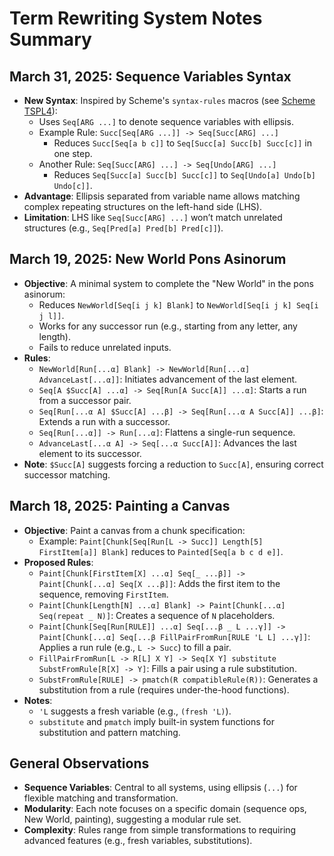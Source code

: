 # Term Rewriting System Notes Summary

## March 31, 2025: Sequence Variables Syntax
- **New Syntax**: Inspired by Scheme's `syntax-rules` macros (see [Scheme TSPL4](https://scheme.com/tspl4/syntax.html#./syntax:h2)):
  - Uses `Seq[ARG ...]` to denote sequence variables with ellipsis.
  - Example Rule: `Succ[Seq[ARG ...]] -> Seq[Succ[ARG] ...]`
    - Reduces `Succ[Seq[a b c]]` to `Seq[Succ[a] Succ[b] Succ[c]]` in one step.
  - Another Rule: `Seq[Succ[ARG] ...] -> Seq[Undo[ARG] ...]`
    - Reduces `Seq[Succ[a] Succ[b] Succ[c]]` to `Seq[Undo[a] Undo[b] Undo[c]]`.
- **Advantage**: Ellipsis separated from variable name allows matching complex repeating structures on the left-hand side (LHS).
- **Limitation**: LHS like `Seq[Succ[ARG] ...]` won’t match unrelated structures (e.g., `Seq[Pred[a] Pred[b] Pred[c]]`).

## March 19, 2025: New World Pons Asinorum
- **Objective**: A minimal system to complete the "New World" in the pons asinorum:
  - Reduces `NewWorld[Seq[i j k] Blank]` to `NewWorld[Seq[i j k] Seq[i j l]]`.
  - Works for any successor run (e.g., starting from any letter, any length).
  - Fails to reduce unrelated inputs.
- **Rules**:
  - `NewWorld[Run[...α] Blank] -> NewWorld[Run[...α] AdvanceLast[...α]]`: Initiates advancement of the last element.
  - `Seq[A $Succ[A] ...α] -> Seq[Run[A Succ[A]] ...α]`: Starts a run from a successor pair.
  - `Seq[Run[...α A] $Succ[A] ...β] -> Seq[Run[...α A Succ[A]] ...β]`: Extends a run with a successor.
  - `Seq[Run[...α]] -> Run[...α]`: Flattens a single-run sequence.
  - `AdvanceLast[...α A] -> Seq[...α Succ[A]]`: Advances the last element to its successor.
- **Note**: `$Succ[A]` suggests forcing a reduction to `Succ[A]`, ensuring correct successor matching.

## March 18, 2025: Painting a Canvas
- **Objective**: Paint a canvas from a chunk specification:
  - Example: `Paint[Chunk[Seq[Run[L -> Succ]] Length[5] FirstItem[a]] Blank]` reduces to `Painted[Seq[a b c d e]]`.
- **Proposed Rules**:
  - `Paint[Chunk[FirstItem[X] ...α] Seq[_ ...β]] -> Paint[Chunk[...α] Seq[X ...β]]`: Adds the first item to the sequence, removing `FirstItem`.
  - `Paint[Chunk[Length[N] ...α] Blank] -> Paint[Chunk[...α] Seq(repeat _ N)]`: Creates a sequence of `N` placeholders.
  - `Paint[Chunk[Seq[Run[RULE]] ...α] Seq[...β _ L ...γ]] -> Paint[Chunk[...α] Seq[...β FillPairFromRun[RULE 'L L] ...γ]]`: Applies a run rule (e.g., `L -> Succ`) to fill a pair.
  - `FillPairFromRun[L -> R[L] X Y] -> Seq[X Y] substitute SubstFromRule[R[X] -> Y]`: Fills a pair using a rule substitution.
  - `SubstFromRule[RULE] -> pmatch(R compatibleRule(R))`: Generates a substitution from a rule (requires under-the-hood functions).
- **Notes**:
  - `'L` suggests a fresh variable (e.g., `(fresh 'L)`).
  - `substitute` and `pmatch` imply built-in system functions for substitution and pattern matching.

## General Observations
- **Sequence Variables**: Central to all systems, using ellipsis (`...`) for flexible matching and transformation.
- **Modularity**: Each note focuses on a specific domain (sequence ops, New World, painting), suggesting a modular rule set.
- **Complexity**: Rules range from simple transformations to requiring advanced features (e.g., fresh variables, substitutions).

